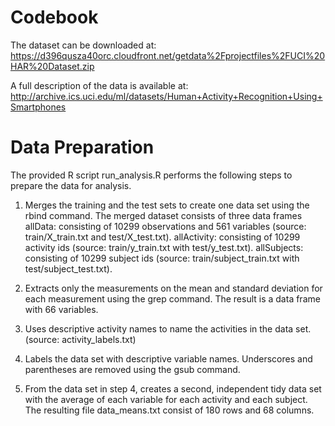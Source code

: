 # Codebook

The dataset can be downloaded at:
https://d396qusza40orc.cloudfront.net/getdata%2Fprojectfiles%2FUCI%20HAR%20Dataset.zip 

A full description of the data is available at:
http://archive.ics.uci.edu/ml/datasets/Human+Activity+Recognition+Using+Smartphones

# Data Preparation
The provided R script run_analysis.R performs the following steps to prepare the data for analysis.

1. Merges the training and the test sets to create one data set using the rbind command. The merged dataset consists of three data frames
allData: consisting of 10299 observations and 561 variables (source: train/X_train.txt and test/X_test.txt).
allActivity: consisting of 10299 activity ids (source: train/y_train.txt with test/y_test.txt).
allSubjects: consisting of 10299 subject ids (source: train/subject_train.txt with test/subject_test.txt).

2. Extracts only the measurements on the mean and standard deviation for each measurement using the grep command. The result is a data frame with 66 variables.

3. Uses descriptive activity names to name the activities in the data set. (source: activity_labels.txt)

4. Labels the data set with descriptive variable names. Underscores and parentheses are removed using the gsub command.

5. From the data set in step 4, creates a second, independent tidy data set with the average of each variable for each activity and each subject. The resulting file data_means.txt  consist of 180 rows and 68 columns.


